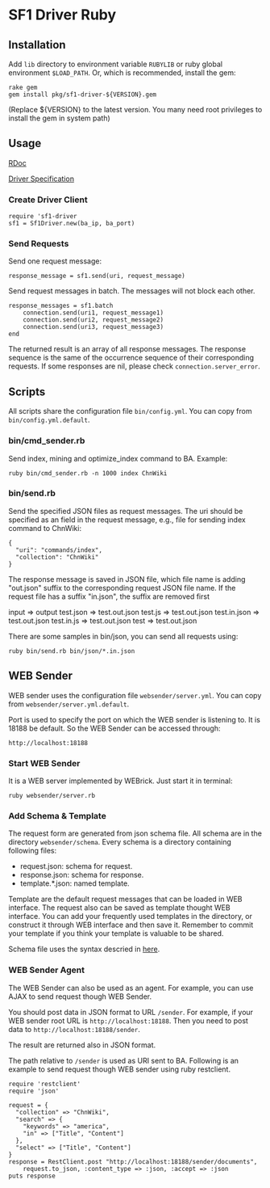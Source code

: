 # SF1 Driver Ruby #

## Installation ##

Add `lib` directory to environment variable `RUBYLIB` or ruby global
environment `$LOAD_PATH`. Or, which is recommended, install the gem:

    rake gem
    gem install pkg/sf1-driver-${VERSION}.gem
    
(Replace ${VERSION} to the latest version. You many need root privileges to
install the gem in system path)

## Usage ##

[RDoc](https://git.izenesoft.cn/sf1-revolution/driver-docs/blobs/raw/master/html/ruby-client/index.html)

[Driver Specification](https://git.izenesoft.cn/sf1-revolution/driver-docs/blobs/raw/master/html/index.html)

### Create Driver Client ###

    require 'sf1-driver
    sf1 = Sf1Driver.new(ba_ip, ba_port)

### Send Requests ###

Send one request message:

    response_message = sf1.send(uri, request_message)

Send request messages in batch. The messages will not block each other.

    response_messages = sf1.batch
        connection.send(uri1, request_message1)
        connection.send(uri2, request_message2)
        connection.send(uri3, request_message3)
    end

The returned result is an array of all response messages. The response sequence
is the same of the occurrence sequence of their corresponding requests. If some
responses are nil, please check `connection.server_error`.


## Scripts ##

All scripts share the configuration file `bin/config.yml`. You can copy from
`bin/config.yml.default`.

### bin/cmd_sender.rb ###

Send index, mining and optimize_index command to BA. Example:

    ruby bin/cmd_sender.rb -n 1000 index ChnWiki


### bin/send.rb ###

Send the specified JSON files as request messages. The uri should be specified
as an field in the request message, e.g., file for sending index command to
ChnWiki:

    {
      "uri": "commands/index",
      "collection": "ChnWiki"
    }

The response message is saved in JSON file, which file name is adding "out.json"
suffix to the corresponding request JSON file name. If the request file has a
suffix "in.json", the suffix are removed first

   input        => output
   test.json    => test.out.json
   test.js      => test.out.json
   test.in.json => test.out.json
   test.in.js   => test.out.json
   test         => test.out.json

There are some samples in bin/json, you can send all requests using:

    ruby bin/send.rb bin/json/*.in.json

## WEB Sender ##

WEB sender uses the configuration file `websender/server.yml`. You can copy from
`websender/server.yml.default`.

Port is used to specify the port on which the WEB sender is listening to. It is
18188 be default. So the WEB Sender can be accessed through:

    http://localhost:18188


### Start WEB Sender ###

It is a WEB server implemented by WEBrick. Just start it in terminal:

    ruby websender/server.rb


### Add Schema & Template ###

The request form are generated from json schema file. All schema are in the
directory `websender/schema`. Every schema is a directory containing following
files:

  - request.json: schema for request.
  - response.json: schema for response.
  - template.*.json: named template.

Template are the default request messages that can be loaded in WEB
interface. The request also can be saved as template thought WEB
interface. You can add your frequently used templates in the directory, or
construct it through WEB interface and then save it. Remember to commit your
template if you think your template is valuable to be shared.

Schema file uses the syntax descried in
[here](http://robla.net/jsonwidget/jsonschema/).

### WEB Sender Agent ###

The WEB Sender can also be used as an agent. For example, you can use AJAX to
send request though WEB Sender.

You should post data in JSON format to URL `/sender`. For example, if your WEB
sender root URL is `http://localhost:18188`. Then you need to post data to
`http://localhost:18188/sender`.

The result are returned also in JSON format.

The path relative to `/sender` is used as URI sent to BA. Following is an
example to send request though WEB sender using ruby restclient.

    require 'restclient'
    require 'json'

    request = {
      "collection" => "ChnWiki",
      "search" => {
        "keywords" => "america",
        "in" => ["Title", "Content"]
      },
      "select" => ["Title", "Content"]
    }
    response = RestClient.post "http://localhost:18188/sender/documents",
        request.to_json, :content_type => :json, :accept => :json
    puts response
